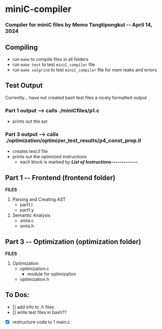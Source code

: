# miniC-compiler
### Compiler for miniC files by Memo Tangtipongkul -- April 14, 2024

## Compiling
- run `make` to compile files in all folders
- run `make test` to test `miniC_compiler` file
- run `make valgrind` to test `miniC_compiler` file for mem leaks and errors

## Test Output
Currently... have not created bash test files a nicely formatted output
### Part 1 output --> calls ./miniCfiles/p1.c
- prints out the ast
### Part 3 output --> calls ./optimization/optimizer_test_results/p4_const_prop.ll
- creates test.ll file 
- prints out the optimized instructions
   - each block is marked by ***List of Instructions-------------***


## Part 1 -- Frontend (frontend folder)

**FILES**
1. Parsing and Creating AST
   - part1.l
   - part1.y 
2. Semantic Analysis
   - smta.c
   - smta.h

## Part 3 -- Optimization (optimization folder)

**FILES**
1. Optimization
   - optimization.c
      - module for optimization
   - optimization.h

## To Dos:
- [] add info to .h files
- [] write test files in bash??
- [x] restructure code to 1 main.c
